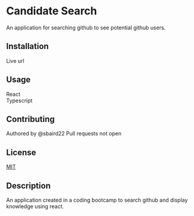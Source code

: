 # Candidate Search
An application for searching github to see potential github users.

## Installation
Live url

## Usage
React  
Typescript

## Contributing
Authored by @sbaird22
Pull requests not open  

## License
[MIT](https://chooselicense.com/licenses/mit/)

## Description
An application created in a coding bootcamp to search github and display knowledge using react.
